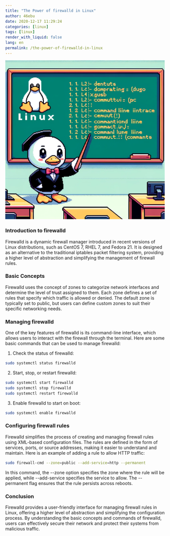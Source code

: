 ```yaml
---
title: "The Power of firewalld in Linux"
author: 46ebu
date: 2020-12-17 11:29:24 
categories: [linux]
tags: [linux]
render_with_liquid: false
lang: en
permalink: /the-power-of-firewalld-in-linux
---
```


![Intro](/assets/img/post/linux.png)
### Introduction to firewalld
Firewalld is a dynamic firewall manager introduced in recent versions of Linux distributions, such as CentOS 7, RHEL 7, and Fedora 21. It is designed as an alternative to the traditional iptables packet filtering system, providing a higher level of abstraction and simplifying the management of firewall rules.

### Basic Concepts
Firewalld uses the concept of zones to categorize network interfaces and determine the level of trust assigned to them. Each zone defines a set of rules that specify which traffic is allowed or denied. The default zone is typically set to public, but users can define custom zones to suit their specific networking needs.

### Managing firewalld
One of the key features of firewalld is its command-line interface, which allows users to interact with the firewall through the terminal. Here are some basic commands that can be used to manage firewalld:

1. Check the status of firewalld:
```bash
sudo systemctl status firewalld
```

2. Start, stop, or restart firewalld:
```bash
sudo systemctl start firewalld
sudo systemctl stop firewalld
sudo systemctl restart firewalld
```

3. Enable firewalld to start on boot:
```bash
sudo systemctl enable firewalld
```

### Configuring firewall rules
Firewalld simplifies the process of creating and managing firewall rules using XML-based configuration files. The rules are defined in the form of services, ports, or source addresses, making it easier to understand and maintain. Here is an example of adding a rule to allow HTTP traffic:

```bash
sudo firewall-cmd --zone=public --add-service=http --permanent
```

In this command, the --zone option specifies the zone where the rule will be applied, while --add-service specifies the service to allow. The --permanent flag ensures that the rule persists across reboots.

### Conclusion
Firewalld provides a user-friendly interface for managing firewall rules in Linux, offering a higher level of abstraction and simplifying the configuration process. By understanding the basic concepts and commands of firewalld, users can effectively secure their network and protect their systems from malicious traffic.